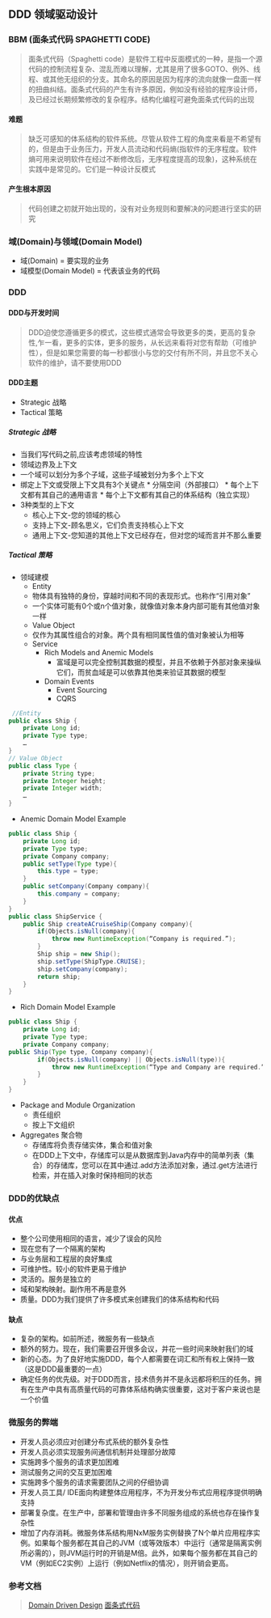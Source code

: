 ## DDD 领域驱动设计

### BBM (面条式代码 SPAGHETTI CODE)
> 面条式代码（Spaghetti code）是软件工程中反面模式的一种，是指一个源代码的控制流程复杂、混乱而难以理解，尤其是用了很多GOTO、例外、线程、或其他无组织的分支。其命名的原因是因为程序的流向就像一盘面一样的扭曲纠结。面条式代码的产生有许多原因，例如没有经验的程序设计师，及已经过长期频繁修改的复杂程序。结构化编程可避免面条式代码的出现
#### 难题
> 缺乏可感知的体系结构的软件系统。尽管从软件工程的角度来看是不希望有的，但是由于业务压力，开发人员流动和代码熵(指软件的无序程度。软件熵可用来说明软件在经过不断修改后，无序程度提高的现象)，这种系统在实践中是常见的。它们是一种设计反模式
#### 产生根本原因
> 代码创建之初就开始出现的，没有对业务规则和要解决的问题进行坚实的研究

### 域(Domain)与领域(Domain Model)
* 域(Domain) = 要实现的业务
* 域模型(Domain Model) = 代表该业务的代码

### DDD
#### DDD与开发时间
> DDD迫使您遵循更多的模式，这些模式通常会导致更多的类，更高的复杂性,乍一看，更多的实体，更多的服务，从长远来看将对您有帮助（可维护性），但是如果您需要的每一秒都很小与您的交付有所不同，并且您不关心软件的维护，请不要使用DDD
#### DDD主题
* Strategic 战略
* Tactical 策略
##### Strategic 战略
*  当我们写代码之前,应该考虑领域的特性
*  领域边界及上下文
  *  一个域可以划分为多个子域，这些子域被划分为多个上下文
  *  绑定上下文或受限上下文具有3个关键点
    *  分隔空间（外部接口）
    *  每个上下文都有其自己的通用语言
    *  每个上下文都有其自己的体系结构（独立实现）
* 3种类型的上下文
  * 核心上下文-您的领域的核心
  * 支持上下文-顾名思义，它们负责支持核心上下文     
  * 通用上下文-您知道的其他上下文已经存在，但对您的域而言并不那么重要
##### Tactical 策略
* 领域建模
  * Entity
   * 物体具有独特的身份，穿越时间和不同的表现形式。也称作“引用对象”
   * 一个实体可能有0个或n个值对象，就像值对象本身内部可能有其他值对象一样
  * Value Object
   * 仅作为其属性组合的对象。两个具有相同属性值的值对象被认为相等
  * Service 
    * Rich Models and Anemic Models
      * 富域是可以完全控制其数据的模型，并且不依赖于外部对象来操纵它们，而贫血域是可以依靠其他类来验证其数据的模型
    * Domain Events
      * Event Sourcing
      * CQRS
```Java
 //Entity
public class Ship {
    private Long id;
    private Type type;
    …
}
// Value Object
public class Type {
    private String type;
    private Integer height;
    private Integer width;
    …
}
```
* Anemic Domain Model Example
```Java
public class Ship {
    private Long id;
    private Type type;
    private Company company;
    public setType(Type type){
        this.type = type;
    }
    public setCompany(Company company){
        this.company = company;
    }
}
public class ShipService {
    public Ship createACruiseShip(Company company){
        if(Objects.isNull(company){
            throw new RuntimeException(“Company is required.”);
        }
        Ship ship = new Ship();
        ship.setType(ShipType.CRUISE);
        ship.setCompany(company);
        return ship;
    }
}
```
* Rich Domain Model Example
```Java
public class Ship {
    private Long id;
    private Type type;
    private Company company;
public Ship(Type type, Company company){
        if(Objects.isNull(company) || Objects.isNull(type)){
            throw new RuntimeException(“Type and Company are required.”);
        }
    }
}
```
* Package and Module Organization
   * 责任组织
   * 按上下文组织
* Aggregates 聚合物
   * 存储库将负责存储实体，集合和值对象
   * 在DDD上下文中，存储库可以是从数据库到Java内存中的简单列表（集合）的存储库，您可以在其中通过.add方法添加对象，通过.get方法进行检索，并在插入对象时保持相同的状态
### DDD的优缺点
#### 优点
* 整个公司使用相同的语言，减少了误会的风险
* 现在您有了一个隔离的架构
* 与业务层和工程层的良好集成
* 可维护性。较小的软件更易于维护
* 灵活的。服务是独立的
* 域和架构映射。副作用不再是意外
* 质量。DDD为我们提供了许多模式来创建我们的体系结构和代码

#### 缺点
* 复杂的架构。如前所述，微服务有一些缺点
* 额外的努力。现在，我们需要召开很多会议，并花一些时间来映射我们的域
* 新的心态。为了良好地实施DDD，每个人都需要在词汇和所有权上保持一致（这是DDD最重要的一点）
* 确定任务的优先级。对于DDD而言，技术债务并不是永远都将积压的任务。拥有在生产中具有高质量代码的可靠体系结构确实很重要，这对于客户来说也是一个价值
### 微服务的弊端
* 开发人员必须应对创建分布式系统的额外复杂性
* 开发人员必须实现服务间通信机制并处理部分故障
* 实施跨多个服务的请求更加困难
* 测试服务之间的交互更加困难
* 实施跨多个服务的请求需要团队之间的仔细协调
* 开发人员工具/ IDE面向构建整体应用程序，不为开发分布式应用程序提供明确支持
* 部署复杂度。在生产中，部署和管理由许多不同服务组成的系统也存在操作复杂性
* 增加了内存消耗。微服务体系结构用NxM服务实例替换了N个单片应用程序实例。如果每个服务都在其自己的JVM（或等效版本）中运行（通常是隔离实例所必需的），则JVM运行时的开销是M倍。此外，如果每个服务都在其自己的VM（例如EC2实例）上运行（例如Netflix的情况），则开销会更高。

### 参考文档
> [Domain Driven Design](https://medium.com/tradeshift-engineering/my-vision-as-a-software-engineer-about-ddd-domain-driven-design-2f36ec18a1ec)
> [面条式代码](https://zh.wikipedia.org/wiki/%E9%9D%A2%E6%9D%A1%E5%BC%8F%E4%BB%A3%E7%A0%81)
